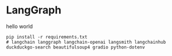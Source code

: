 # LangGraph
hello world

```
pip install -r requirements.txt
# langchain langgraph langchain-openai langsmith langchainhub duckduckgo-search beautifulsoup4 gradio python-dotenv
```